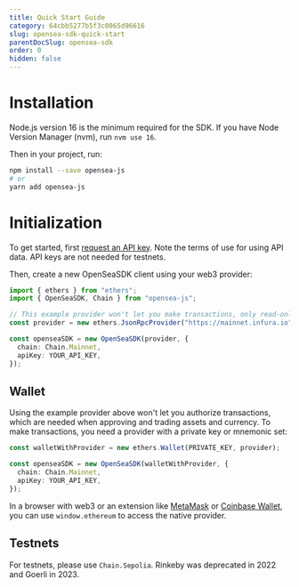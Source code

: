 ```yaml
---
title: Quick Start Guide
category: 64cbb5277b5f3c0065d96616
slug: opensea-sdk-quick-start
parentDocSlug: opensea-sdk
order: 0
hidden: false
---
```


# Installation

Node.js version 16 is the minimum required for the SDK. If you have Node Version Manager (nvm), run `nvm use 16`.

Then in your project, run:

```bash
npm install --save opensea-js
# or
yarn add opensea-js
```

# Initialization

To get started, first [request an API key](https://docs.opensea.io/reference/api-keys). Note the terms of use for using API data. API keys are not needed for testnets.

Then, create a new OpenSeaSDK client using your web3 provider:

```typescript
import { ethers } from "ethers";
import { OpenSeaSDK, Chain } from "opensea-js";

// This example provider won't let you make transactions, only read-only calls:
const provider = new ethers.JsonRpcProvider("https://mainnet.infura.io");

const openseaSDK = new OpenSeaSDK(provider, {
  chain: Chain.Mainnet,
  apiKey: YOUR_API_KEY,
});
```

## Wallet

Using the example provider above won't let you authorize transactions, which are needed when approving and trading assets and currency. To make transactions, you need a provider with a private key or mnemonic set:

```typescript
const walletWithProvider = new ethers.Wallet(PRIVATE_KEY, provider);

const openseaSDK = new OpenSeaSDK(walletWithProvider, {
  chain: Chain.Mainnet,
  apiKey: YOUR_API_KEY,
});
```

In a browser with web3 or an extension like [MetaMask](https://metamask.io/) or [Coinbase Wallet](https://www.coinbase.com/wallet), you can use `window.ethereum` to access the native provider.

## Testnets

For testnets, please use `Chain.Sepolia`. Rinkeby was deprecated in 2022 and Goerli in 2023.
